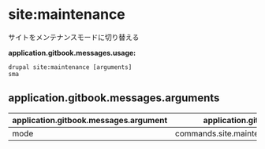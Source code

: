 # site:maintenance
サイトをメンテナンスモードに切り替える

**application.gitbook.messages.usage:**
```
drupal site:maintenance [arguments]
sma
```

## application.gitbook.messages.arguments
application.gitbook.messages.argument | application.gitbook.messages.details
---------|-------------
mode | commands.site.maintenance.arguments.mode[on/off]
